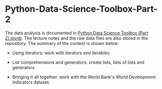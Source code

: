 # Python-Data-Science-Toolbox-Part-2

The data analysis is documented in [Python Data Science Toolbox (Part 2).ipynb](https://github.com/iDataist/Python-Data-Science-Toolbox-Part-2/blob/master/Python%20Data%20Science%20Toolbox%20(Part%202).ipynb). The lecture notes and the raw data files are also stored in the repository. The summary of the content is shown below:

- Using iterators: work with iterators and iterables.

- List comprehensions and generators: create lists, lists of lists and generators.

- Bringing it all together: work with the World Bank's World Development Indicators dataset.
